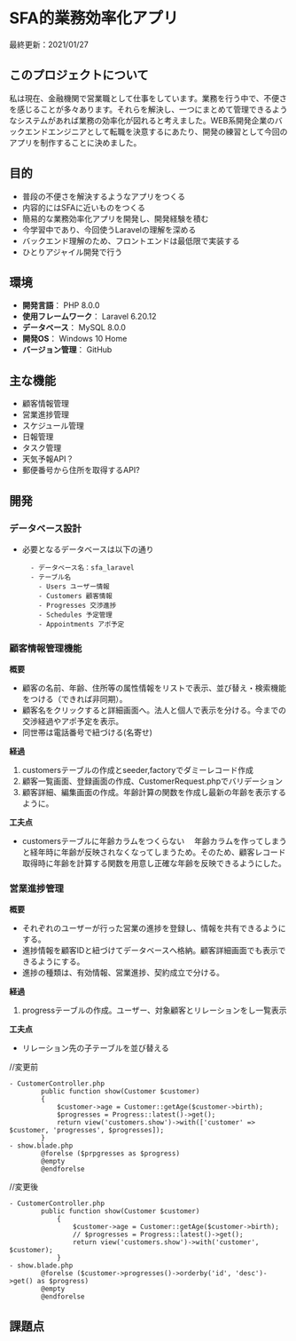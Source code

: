 # SFA的業務効率化アプリ
最終更新：2021/01/27

## このプロジェクトについて
私は現在、金融機関で営業職として仕事をしています。業務を行う中で、不便さを感じることが多々あります。それらを解決し、一つにまとめて管理できるようなシステムがあれば業務の効率化が図れると考えました。WEB系開発企業のバックエンドエンジニアとして転職を決意するにあたり、開発の練習として今回のアプリを制作することに決めました。

## 目的
- 普段の不便さを解決するようなアプリをつくる
- 内容的にはSFAに近いものをつくる
- 簡易的な業務効率化アプリを開発し、開発経験を積む
- 今学習中であり、今回使うLaravelの理解を深める
- バックエンド理解のため、フロントエンドは最低限で実装する
- ひとりアジャイル開発で行う

## 環境
- **開発言語**： PHP 8.0.0
- **使用フレームワーク**： Laravel 6.20.12
- **データベース**： MySQL 8.0.0
- **開発OS**： Windows 10 Home
- **バージョン管理**： GitHub

## 主な機能
- 顧客情報管理
- 営業進捗管理
- スケジュール管理
- 日報管理
- タスク管理
- 天気予報API？
- 郵便番号から住所を取得するAPI?

## 開発
### データベース設計
- 必要となるデータベースは以下の通り  

        - データベース名：sfa_laravel
        - テーブル名
          - Users ユーザー情報
          - Customers 顧客情報
          - Progresses 交渉進捗
          - Schedules 予定管理
          - Appointments アポ予定

### 顧客情報管理機能
**概要**
- 顧客の名前、年齢、住所等の属性情報をリストで表示、並び替え・検索機能をつける（できれば非同期）。
- 顧客名をクリックすると詳細画面へ。法人と個人で表示を分ける。今までの交渉経過やアポ予定を表示。
- 同世帯は電話番号で紐づける(名寄せ)

**経過**
1. customersテーブルの作成とseeder,factoryでダミーレコード作成
2. 顧客一覧画面、登録画面の作成、CustomerRequest.phpでバリデーション
3. 顧客詳細、編集画面の作成。年齢計算の関数を作成し最新の年齢を表示するように。

**工夫点**
- customersテーブルに年齢カラムをつくらない
　年齢カラムを作ってしまうと経年時に年齢が反映されなくなってしまうため。そのため、顧客レコード取得時に年齢を計算する関数を用意し正確な年齢を反映できるようにした。

### 営業進捗管理
**概要**
- それぞれのユーザーが行った営業の進捗を登録し、情報を共有できるようにする。
- 進捗情報を顧客IDと紐づけてデータベースへ格納。顧客詳細画面でも表示できるようにする。
- 進捗の種類は、有効情報、営業進捗、契約成立で分ける。

**経過**
1. progressテーブルの作成。ユーザー、対象顧客とリレーションをし一覧表示

**工夫点**
- リレーション先の子テーブルを並び替える

//変更前

    - CustomerController.php
            public function show(Customer $customer)
            {
                $customer->age = Customer::getAge($customer->birth);
                $progresses = Progress::latest()->get();
                return view('customers.show')->with(['customer' => $customer, 'progresses', $progresses]);  
            }
    - show.blade.php
            @forelse ($prpgresses as $progress)
            @empty
            @endforelse

//変更後

    - CustomerController.php
            public function show(Customer $customer)
                {
                    $customer->age = Customer::getAge($customer->birth);
                    // $progresses = Progress::latest()->get();
                    return view('customers.show')->with('customer', $customer);
                }
    - show.blade.php
            @forelse ($customer->progresses()->orderby('id', 'desc')->get() as $progress)
            @empty
            @endforelse

## 課題点
